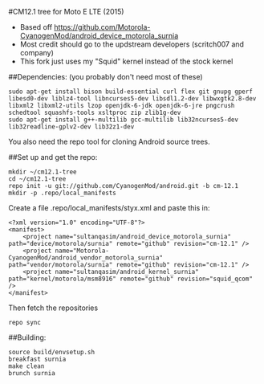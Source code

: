 #CM12.1 tree for Moto E LTE (2015)
* Based off https://github.com/Motorola-CyanogenMod/android_device_motorola_surnia
* Most credit should go to the updstream developers (scritch007 and company)
* This fork just uses my "Squid" kernel instead of the stock kernel

##Dependencies:
(you probably don't need most of these)
````
sudo apt-get install bison build-essential curl flex git gnupg gperf libesd0-dev liblz4-tool libncurses5-dev libsdl1.2-dev libwxgtk2.8-dev libxml2 libxml2-utils lzop openjdk-6-jdk openjdk-6-jre pngcrush schedtool squashfs-tools xsltproc zip zlib1g-dev
sudo apt-get install g++-multilib gcc-multilib lib32ncurses5-dev lib32readline-gplv2-dev lib32z1-dev
````
You also need the repo tool for cloning Android source trees.

##Set up and get the repo:
````
mkdir ~/cm12.1-tree
cd ~/cm12.1-tree
repo init -u git://github.com/CyanogenMod/android.git -b cm-12.1
mkdir -p .repo/local_manifests
````

Create a file .repo/local_manifests/styx.xml and paste this in:
````
<?xml version="1.0" encoding="UTF-8"?>
<manifest>
    <project name="sultanqasim/android_device_motorola_surnia" path="device/motorola/surnia" remote="github" revision="cm-12.1" />
    <project name="Motorola-CyanogenMod/android_vendor_motorola_surnia" path="vendor/motorola/surnia" remote="github" revision="cm-12.1" />
    <project name="sultanqasim/android_kernel_surnia" path="kernel/motorola/msm8916" remote="github" revision="squid_qcom" />
</manifest>
````

Then fetch the repositories
````
repo sync
````

##Building:
````
source build/envsetup.sh
breakfast surnia
make clean
brunch surnia
````
